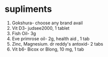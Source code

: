 # supliments

1) Gokshura- choose any brand avail
2) Vit D3- judsee2000, 1 tablet
3) Fish Oil- 3g
4) Eve primrose oil- 2g, health aid , 1 tab
5) Zinc, Magnesium. dr reddy's antoxid- 2 tabs 
6) Vit b6- Bicox or Blong, 10 mg, 1 tab


